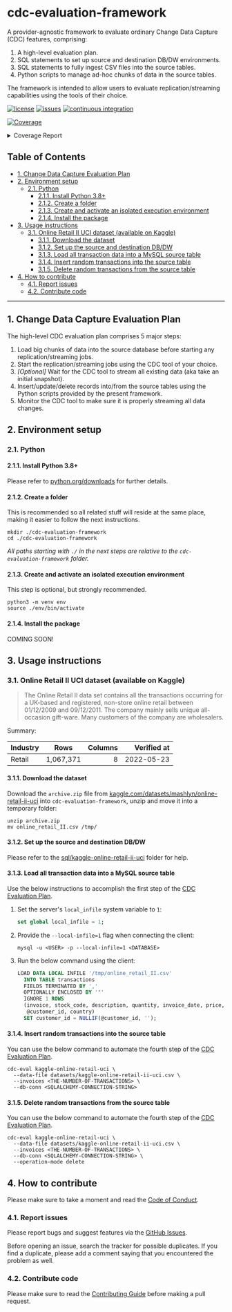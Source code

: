 # cdc-evaluation-framework

A provider-agnostic framework to evaluate ordinary Change Data Capture (CDC) features,
comprising:

1. A high-level evaluation plan.
2. SQL statements to set up source and destination DB/DW environments.
3. SQL statements to fully ingest CSV files into the source tables.
4. Python scripts to manage ad-hoc chunks of data in the source tables.

The framework is intended to allow users to evaluate replication/streaming capabilities
using the tools of their choice.

[![license](https://img.shields.io/github/license/ricardolsmendes/cdc-evaluation-framework.svg)](https://github.com/ricardolsmendes/cdc-evaluation-framework/blob/main/LICENSE)
[![issues](https://img.shields.io/github/issues/ricardolsmendes/cdc-evaluation-framework.svg)](https://github.com/ricardolsmendes/cdc-evaluation-framework/issues)
[![continuous integration](https://github.com/ricardolsmendes/cdc-evaluation-framework/actions/workflows/continuous-integration.yaml/badge.svg)](https://github.com/ricardolsmendes/cdc-evaluation-framework/actions/workflows/continuous-integration.yaml)

<!-- Pytest Coverage Comment:Begin -->
<a href="https://github.com/ricardolsmendes/cdc-evaluation-framework/blob/main/README.md"><img alt="Coverage" src="https://img.shields.io/badge/Coverage-100%25-brightgreen.svg" /></a><details><summary>Coverage Report </summary><table><tr><th>File</th><th>Stmts</th><th>Miss</th><th>Cover</th></tr><tbody><tr><td colspan="4"><b>src/cdc_eval</b></td></tr><tr><td>&nbsp; &nbsp;<a href="https://github.com/ricardolsmendes/cdc-evaluation-framework/blob/main/src/cdc_eval/cdc_eval_cli.py">cdc_eval_cli.py</a></td><td>32</td><td>0</td><td>100%</td></tr><tr><td>&nbsp; &nbsp;<a href="https://github.com/ricardolsmendes/cdc-evaluation-framework/blob/main/src/cdc_eval/kaggle_online_retail_ii_uci.py">kaggle_online_retail_ii_uci.py</a></td><td>122</td><td>0</td><td>100%</td></tr><tr><td><b>TOTAL</b></td><td><b>154</b></td><td><b>0</b></td><td><b>100%</b></td></tr></tbody></table></details>
<!-- Pytest Coverage Comment:End -->

<!--
  DO NOT UPDATE THE TABLE OF CONTENTS MANUALLY
  run `npx markdown-toc -i README.md`.

  Please stick to 80-character line wraps as much as you can.
-->

## Table of Contents

<!-- toc -->

- [1. Change Data Capture Evaluation Plan](#1-change-data-capture-evaluation-plan)
- [2. Environment setup](#2-environment-setup)
  * [2.1. Python](#21-python)
    + [2.1.1. Install Python 3.8+](#211-install-python-38)
    + [2.1.2. Create a folder](#212-create-a-folder)
    + [2.1.3. Create and activate an isolated execution environment](#213-create-and-activate-an-isolated-execution-environment)
    + [2.1.4. Install the package](#214-install-the-package)
- [3. Usage instructions](#3-usage-instructions)
  * [3.1. Online Retail II UCI dataset (available on Kaggle)](#31-online-retail-ii-uci-dataset-available-on-kaggle)
    + [3.1.1. Download the dataset](#311-download-the-dataset)
    + [3.1.2. Set up the source and destination DB/DW](#312-set-up-the-source-and-destination-dbdw)
    + [3.1.3. Load all transaction data into a MySQL source table](#313-load-all-transaction-data-into-a-mysql-source-table)
    + [3.1.4. Insert random transactions into the source table](#314-insert-random-transactions-into-the-source-table)
    + [3.1.5. Delete random transactions from the source table](#315-delete-random-transactions-from-the-source-table)
- [4. How to contribute](#4-how-to-contribute)
  * [4.1. Report issues](#41-report-issues)
  * [4.2. Contribute code](#42-contribute-code)

<!-- tocstop -->

---

## 1. Change Data Capture Evaluation Plan

The high-level CDC evaluation plan comprises 5 major steps:

1. Load big chunks of data into the source database before starting any
   replication/streaming jobs.
2. Start the replication/streaming jobs using the CDC tool of your choice.
3. _[Optional]_ Wait for the CDC tool to stream all existing data (aka take an
   initial snapshot).
4. Insert/update/delete records into/from the source tables using the Python scripts
   provided by the present framework.
5. Monitor the CDC tool to make sure it is properly streaming all data changes.

## 2. Environment setup

### 2.1. Python

#### 2.1.1. Install Python 3.8+

Please refer to [python.org/downloads](https://www.python.org/downloads/) for further
details.

#### 2.1.2. Create a folder

This is recommended so all related stuff will reside at the same place, making it easier
to follow the next instructions.

```shell
mkdir ./cdc-evaluation-framework
cd ./cdc-evaluation-framework
```

_All paths starting with `./` in the next steps are relative to the
`cdc-evaluation-framework` folder._

#### 2.1.3. Create and activate an isolated execution environment

This step is optional, but strongly recommended.

```shell
python3 -m venv env
source ./env/bin/activate
```

#### 2.1.4. Install the package

COMING SOON!

## 3. Usage instructions

### 3.1. Online Retail II UCI dataset (available on Kaggle)

> The Online Retail II data set contains all the transactions occurring for a
> UK-based and registered, non-store online retail between 01/12/2009 and
> 09/12/2011. The company mainly sells unique all-occasion gift-ware. Many
> customers of the company are wholesalers.

Summary:

| Industry | Rows      | Columns | Verified at |
|----------|-----------|--------:|------------:|
| Retail   | 1,067,371 |       8 |  2022-05-23 |

#### 3.1.1. Download the dataset

Download the `archive.zip` file from
[kaggle.com/datasets/mashlyn/online-retail-ii-uci](https://www.kaggle.com/datasets/mashlyn/online-retail-ii-uci)
into `cdc-evaluation-framework`, unzip and move it into a temporary folder:

```shell
unzip archive.zip
mv online_retail_II.csv /tmp/
```

#### 3.1.2. Set up the source and destination DB/DW

Please refer to the
[sql/kaggle-online-retail-ii-uci](./sql/kaggle-online-retail-ii-uci) folder for help. 

#### 3.1.3. Load all transaction data into a MySQL source table

Use the below instructions to accomplish the first step of the [CDC Evaluation
Plan](#1-change-data-capture-evaluation-plan).

1. Set the server's `local_infile` system variable to `1`:

   ```sql
   set global local_infile = 1;
   ```

2. Provide the `--local-infile=1` flag when connecting the client:

   ```shell
   mysql -u <USER> -p --local-infile=1 <DATABASE>
   ```

3. Run the below command using the client:
   ```sql
   LOAD DATA LOCAL INFILE '/tmp/online_retail_II.csv'
     INTO TABLE transactions
     FIELDS TERMINATED BY ','
     OPTIONALLY ENCLOSED BY '"'
     IGNORE 1 ROWS
     (invoice, stock_code, description, quantity, invoice_date, price,
      @customer_id, country)
     SET customer_id = NULLIF(@customer_id, '');
   ```

#### 3.1.4. Insert random transactions into the source table

You can use the below command to automate the fourth step of the [CDC
Evaluation Plan](#1-change-data-capture-evaluation-plan).

```shell
cdc-eval kaggle-online-retail-uci \
  --data-file datasets/kaggle-online-retail-ii-uci.csv \
  --invoices <THE-NUMBER-OF-TRANSACTIONS> \
  --db-conn <SQLALCHEMY-CONNECTION-STRING>
```

#### 3.1.5. Delete random transactions from the source table

You can use the below command to automate the fourth step of the [CDC
Evaluation Plan](#1-change-data-capture-evaluation-plan).

```shell
cdc-eval kaggle-online-retail-uci \
  --data-file datasets/kaggle-online-retail-ii-uci.csv \
  --invoices <THE-NUMBER-OF-TRANSACTIONS> \
  --db-conn <SQLALCHEMY-CONNECTION-STRING> \
  --operation-mode delete
```

## 4. How to contribute

Please make sure to take a moment and read the [Code of
Conduct](https://github.com/ricardolsmendes/cdc-evaluation-framework/blob/main/.github/CODE_OF_CONDUCT.md).

### 4.1. Report issues

Please report bugs and suggest features via the [GitHub
Issues](https://github.com/ricardolsmendes/cdc-evaluation-framework/issues).

Before opening an issue, search the tracker for possible duplicates. If you find a
duplicate, please add a comment saying that you encountered the problem as well.

### 4.2. Contribute code

Please make sure to read the [Contributing
Guide](https://github.com/ricardolsmendes/cdc-evaluation-framework/blob/main/.github/CONTRIBUTING.md)
before making a pull request.
